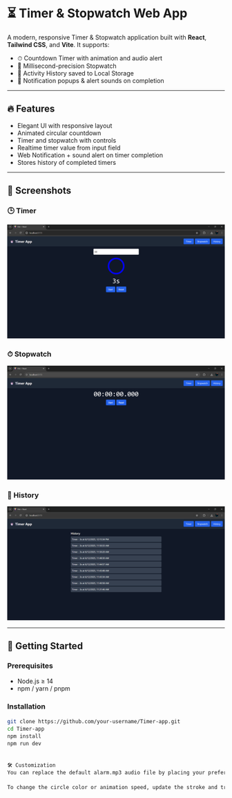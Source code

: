 # ⏳ Timer & Stopwatch Web App

A modern, responsive  Timer & Stopwatch application built with **React**, **Tailwind CSS**, and **Vite**. It supports:
- ⏱ Countdown Timer with animation and audio alert
- 🛑 Millisecond-precision Stopwatch
- 📜 Activity History saved to Local Storage
- 🔔 Notification popups & alert sounds on completion

---

## 🔥 Features

- Elegant UI with responsive layout
- Animated circular countdown
- Timer and stopwatch with controls
- Realtime timer value from input field
- Web Notification + sound alert on timer completion
- Stores history of completed timers

---

## 📸 Screenshots

### 🕒 Timer
![Timer](public/tmr.png)

### ⏱ Stopwatch
![Stopwatch](public/stpw.png)

### 📖 History 
![History](public/hstr.png)

---

## 🚀 Getting Started

### Prerequisites
- Node.js ≥ 14
- npm / yarn / pnpm

### Installation

```bash
git clone https://github.com/your-username/Timer-app.git
cd Timer-app
npm install
npm run dev


🛠 Customization
You can replace the default alarm.mp3 audio file by placing your preferred sound in the public/ folder and updating the reference inside Timer.jsx.

To change the circle color or animation speed, update the stroke and transition values in the SVG inside Timer.jsx.






 